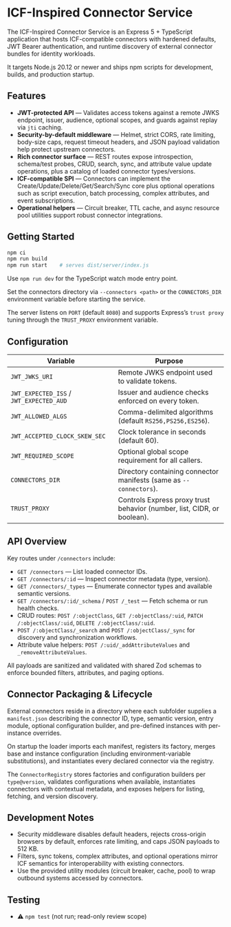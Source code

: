 # ICF-Inspired Connector Service

The ICF-Inspired Connector Service is an Express 5 + TypeScript application that hosts ICF-compatible connectors with hardened defaults, JWT Bearer authentication, and runtime discovery of external connector bundles for identity workloads.

It targets Node.js 20.12 or newer and ships npm scripts for development, builds, and production startup.

## Features

- **JWT-protected API** — Validates access tokens against a remote JWKS endpoint, issuer, audience, optional scopes, and guards against replay via `jti` caching.
- **Security-by-default middleware** — Helmet, strict CORS, rate limiting, body-size caps, request timeout headers, and JSON payload validation help protect upstream connectors.
- **Rich connector surface** — REST routes expose introspection, schema/test probes, CRUD, search, sync, and attribute value update operations, plus a catalog of loaded connector types/versions.
- **ICF-compatible SPI** — Connectors can implement the Create/Update/Delete/Get/Search/Sync core plus optional operations such as script execution, batch processing, complex attributes, and event subscriptions.
- **Operational helpers** — Circuit breaker, TTL cache, and async resource pool utilities support robust connector integrations.

## Getting Started

```bash
npm ci
npm run build
npm run start    # serves dist/server/index.js
```

Use `npm run dev` for the TypeScript watch mode entry point.

Set the connectors directory via `--connectors <path>` or the `CONNECTORS_DIR` environment variable before starting the service.

The server listens on `PORT` (default `8080`) and supports Express’s `trust proxy` tuning through the `TRUST_PROXY` environment variable.

## Configuration

| Variable | Purpose |
| --- | --- |
| `JWT_JWKS_URI` | Remote JWKS endpoint used to validate tokens. |
| `JWT_EXPECTED_ISS` / `JWT_EXPECTED_AUD` | Issuer and audience checks enforced on every token. |
| `JWT_ALLOWED_ALGS` | Comma-delimited algorithms (default `RS256,PS256,ES256`). |
| `JWT_ACCEPTED_CLOCK_SKEW_SEC` | Clock tolerance in seconds (default 60). |
| `JWT_REQUIRED_SCOPE` | Optional global scope requirement for all callers. |
| `CONNECTORS_DIR` | Directory containing connector manifests (same as `--connectors`). |
| `TRUST_PROXY` | Controls Express proxy trust behavior (number, list, CIDR, or boolean). |

## API Overview

Key routes under `/connectors` include:

- `GET /connectors` — List loaded connector IDs.
- `GET /connectors/:id` — Inspect connector metadata (type, version).
- `GET /connectors/_types` — Enumerate connector types and available semantic versions.
- `GET /connectors/:id/_schema` / `POST /_test` — Fetch schema or run health checks.
- CRUD routes: `POST /:objectClass`, `GET /:objectClass/:uid`, `PATCH /:objectClass/:uid`, `DELETE /:objectClass/:uid`.
- `POST /:objectClass/_search` and `POST /:objectClass/_sync` for discovery and synchronization workflows.
- Attribute value helpers: `POST /:uid/_addAttributeValues` and `_removeAttributeValues`.

All payloads are sanitized and validated with shared Zod schemas to enforce bounded filters, attributes, and paging options.

## Connector Packaging & Lifecycle

External connectors reside in a directory where each subfolder supplies a `manifest.json` describing the connector ID, type, semantic version, entry module, optional configuration builder, and pre-defined instances with per-instance overrides.

On startup the loader imports each manifest, registers its factory, merges base and instance configuration (including environment-variable substitutions), and instantiates every declared connector via the registry.

The `ConnectorRegistry` stores factories and configuration builders per `type@version`, validates configurations when available, instantiates connectors with contextual metadata, and exposes helpers for listing, fetching, and version discovery.

## Development Notes

- Security middleware disables default headers, rejects cross-origin browsers by default, enforces rate limiting, and caps JSON payloads to 512 KB.
- Filters, sync tokens, complex attributes, and optional operations mirror ICF semantics for interoperability with existing connectors.
- Use the provided utility modules (circuit breaker, cache, pool) to wrap outbound systems accessed by connectors.

## Testing

- ⚠️ `npm test` (not run; read-only review scope)

